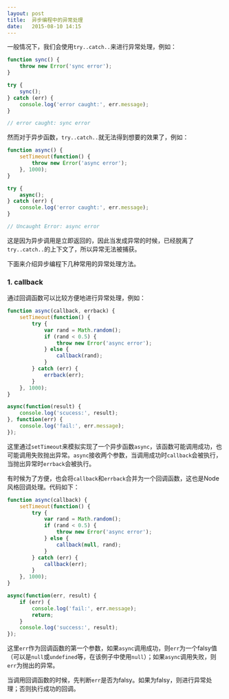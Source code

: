 ```yaml
---
layout: post
title:  异步编程中的异常处理
date:   2015-08-10 14:15
---
```


一般情况下，我们会使用`try..catch..`来进行异常处理，例如：

```javascript
function sync() {
	throw new Error('sync error');
}

try {
	sync();
} catch (err) {
	console.log('error caught:', err.message);
}

// error caught: sync error
```

然而对于异步函数，`try..catch..`就无法得到想要的效果了，例如：

```javascript
function async() {
	setTimeout(function() {
		throw new Error('async error');
	}, 1000);
}

try {
	async();
} catch (err) {
	console.log('error caught:', err.message);
}

// Uncaught Error: async error
```

这是因为异步调用是立即返回的，因此当发成异常的时候，已经脱离了`try..catch..`的上下文了，所以异常无法被捕获。

下面来介绍异步编程下几种常用的异常处理方法。

### 1. callback

通过回调函数可以比较方便地进行异常处理，例如：

```javascript
function async(callback, errback) {
	setTimeout(function() {
		try {
			var rand = Math.random();
			if (rand < 0.5) {
				throw new Error('async error');
			} else {
				callback(rand);
			}
		} catch (err) {
			errback(err);
		}
	}, 1000);
}

async(function(result) {
	console.log('scucess:', result);
}, function(err) {
	console.log('fail:', err.message);
});
```

这里通过`setTimeout`来模拟实现了一个异步函数`async`，该函数可能调用成功，也可能调用失败抛出异常。`async`接收两个参数，当调用成功时`callback`会被执行，当抛出异常时`errback`会被执行。

有时候为了方便，也会将`callback`和`errback`合并为一个回调函数，这也是Node风格回调处理。代码如下：

```javascript
function async(callback) {
	setTimeout(function() {
		try {
			var rand = Math.random();
			if (rand < 0.5) {
				throw new Error('async error');
			} else {
				callback(null, rand);
			}
		} catch (err) {
			callback(err);
		}
	}, 1000);
}

async(function(err, result) {
	if (err) {
		console.log('fail:', err.message);
		return;
	}
	console.log('success:', result);
});
```

这里`err`作为回调函数的第一个参数，如果`async`调用成功，则`err`为一个falsy值（可以是`null`或`undefined`等，在该例子中使用`null`）；如果`async`调用失败，则`err`为抛出的异常。

当调用回调函数的时候，先判断`err`是否为falsy。如果为falsy，则进行异常处理；否则执行成功的回调。
